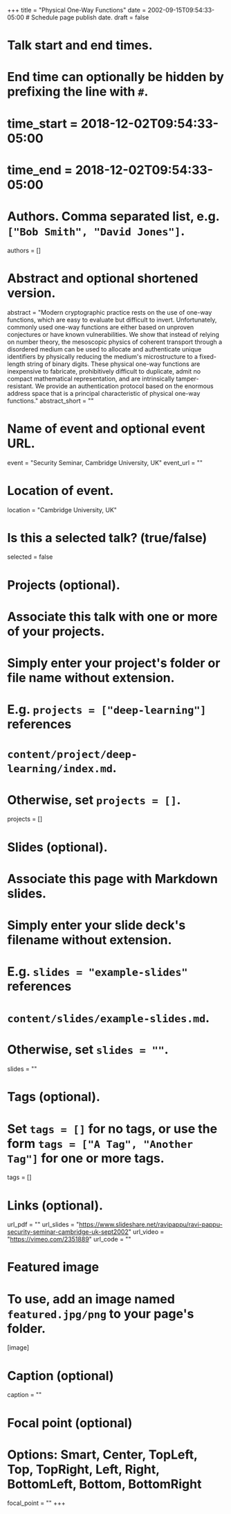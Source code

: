 +++
title = "Physical One-Way Functions"
date = 2002-09-15T09:54:33-05:00  # Schedule page publish date.
draft = false

# Talk start and end times.
#   End time can optionally be hidden by prefixing the line with `#`.
# time_start = 2018-12-02T09:54:33-05:00
# time_end = 2018-12-02T09:54:33-05:00

# Authors. Comma separated list, e.g. `["Bob Smith", "David Jones"]`.
authors = []

# Abstract and optional shortened version.
abstract = "Modern cryptographic practice rests on the use of one-way functions, which are easy to evaluate but difficult to invert. Unfortunately, commonly used one-way functions are either based on unproven conjectures or have known vulnerabilities. We show that instead of relying on number theory, the mesoscopic physics of coherent transport through a disordered medium can be used to allocate and authenticate unique identifiers by physically reducing the medium's microstructure to a fixed-length string of binary digits. These physical one-way functions are inexpensive to fabricate, prohibitively difficult to duplicate, admit no compact mathematical representation, and are intrinsically tamper-resistant. We provide an authentication protocol based on the enormous address space that is a principal characteristic of physical one-way functions."
abstract_short = ""

# Name of event and optional event URL.
event = "Security Seminar, Cambridge University, UK"
event_url = ""

# Location of event.
location = "Cambridge University, UK"

# Is this a selected talk? (true/false)
selected = false

# Projects (optional).
#   Associate this talk with one or more of your projects.
#   Simply enter your project's folder or file name without extension.
#   E.g. `projects = ["deep-learning"]` references
#   `content/project/deep-learning/index.md`.
#   Otherwise, set `projects = []`.
projects = []

# Slides (optional).
#   Associate this page with Markdown slides.
#   Simply enter your slide deck's filename without extension.
#   E.g. `slides = "example-slides"` references
#   `content/slides/example-slides.md`.
#   Otherwise, set `slides = ""`.
slides = ""

# Tags (optional).
#   Set `tags = []` for no tags, or use the form `tags = ["A Tag", "Another Tag"]` for one or more tags.
tags = []

# Links (optional).
url_pdf = ""
url_slides = "https://www.slideshare.net/ravipappu/ravi-pappu-security-seminar-cambridge-uk-sept2002"
url_video = "https://vimeo.com/2351889"
url_code = ""

# Featured image
# To use, add an image named `featured.jpg/png` to your page's folder.
[image]
  # Caption (optional)
  caption = ""

  # Focal point (optional)
  # Options: Smart, Center, TopLeft, Top, TopRight, Left, Right, BottomLeft, Bottom, BottomRight
  focal_point = ""
+++
